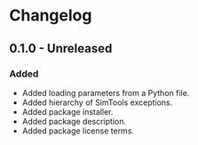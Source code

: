 # Changelog

## 0.1.0 - Unreleased

### Added

- Added loading parameters from a Python file.
- Added hierarchy of SimTools exceptions.
- Added package installer.
- Added package description.
- Added package license terms.

